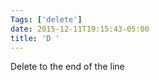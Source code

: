 ```yaml
---
Tags: ['delete']
date: 2015-12-11T19:15:43-05:00
title: 'D '
---
```


 Delete to the end of the line
